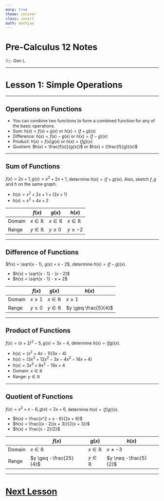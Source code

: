 ```yaml
---
marp: true
theme: uncover
class: invert
math: mathjax
---
```


# <!--fit--> Pre-Calculus 12 Notes
<span style="color:grey">By:</span> Gen L.

<!--_footer: In partnership with Hyperion University, 2024-->

---

# Lesson 1: Simple Operations

---

## Operations on Functions

* You can combine two functions to form a combined function for any of the basic operations.
* Sum: $h(x) = f(x) + g(x)$ or $h(x) = (f + g)(x)$
* Difference: $h(x) = f(x) - g(x)$ or $h(x) = (f - g)(x)$
* Product: $h(x) = f(x)g(x)$ or $h(x) = (fg)(x)$
* Quotient: $h(x) = \frac{f(x)}{g(x)}$ or $h(x) = (\frac{f}{g})(x)$

---

## Sum of Functions

$f(x) = 2x + 1, g(x) = x^2 + 2x + 1$, determine $h(x) = (f + g)(x)$. 
Also, sketch $f,g \text{ and } h$ on the same graph.
* $h(x) = x^2 + 2x + 1 + (2x + 1)$
* $h(x) = x^2 + 4x + 2$

|        | $f(x)$ | $g(x)$ | $h(x)$ |
|--------|--------|--------|--------|
| Domain | $x \in \mathbb{R}$ | $x \in \mathbb{R}$ | $x \in \mathbb{R}$ |
| Range  | $y \in \mathbb{R}$ | $y \geq 0$ | $y \geq -2$ |

---

## Difference of Functions

$f(x) = \sqrt{x - 1}, g(x) = x - 2$, determine $h(x) = (f - g)(x)$.

* $h(x) = \sqrt{x - 1} - (x - 2)$
* $h(x) = \sqrt{x - 1} - x + 2$

|        | $f(x)$ | $g(x)$ | $h(x)$ |
|--------|--------|--------|--------|
| Domain | $x \geq 1$ | $x \in \mathbb{R}$ | $x \geq 1$ |
| Range  | $y \geq 0$ | $y \in \mathbb{R}$ | $y \geq \frac{5}{4}$ |

---

## Product of Functions

$f(x) = (x + 2)^2 - 5, g(x) = 3x - 4$, determine $h(x) = (fg)(x)$.

* $h(x) = (x^2 + 4x - 1)(3x - 4)$
* $h(x) = (3x^3 + 12x^2 - 3x - 4x^2 - 16x + 4)$
* $h(x) = 3x^3 + 8x^2 - 19x + 4$
* Domain: $x \in \mathbb{R}$
* Range: $y \in \mathbb{R}$

---

## Quotient of Functions

$f(x) = x^2 + x - 6, g(x) = 2x + 6$, determine $h(x) = (f/g)(x)$.

* $h(x) = \frac{x^2 + x - 6}{2x + 6}$
* $h(x) = \frac{(x - 2)(x + 3)}{2(x + 3)}$
* $h(x) = \frac{x - 2}{2}$

|        | $f(x)$ | $g(x)$ | $h(x)$ |
|--------|--------|--------|--------|
| Domain | $x \in \mathbb{R}$ | $x \in \mathbb{R}$ | $x \neq -3$ |
| Range  | $y \geq -\frac{25}{4}$ | $y \in \mathbb{R}$ | $y \neq -\frac{5}{2}$ |

---

# [Next Lesson <i class="fa-solid fa-circle-arrow-right"></i>](Lesson%202%20(Composition%20of%20Functions).html)

<link rel="stylesheet" href="https://cdnjs.cloudflare.com/ajax/libs/font-awesome/6.3.0/css/all.min.css">